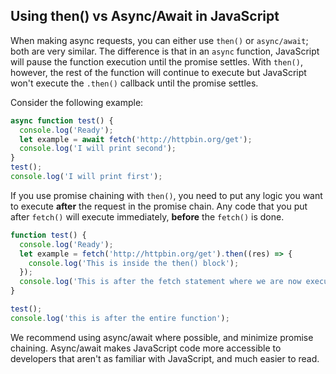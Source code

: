 ## Using then() vs Async/Await in JavaScript

When making async requests, you can either use `then()` or `async/await`; both are very similar.
The difference is that in an `async` function, JavaScript will pause the function execution until the promise settles. With `then()`, however, the rest of the function will continue to execute but JavaScript won't execute the `.then()` callback until the promise settles.

Consider the following example:

```javascript
async function test() {
  console.log('Ready');
  let example = await fetch('http://httpbin.org/get');
  console.log('I will print second');
}
test();
console.log('I will print first');
```

If you use promise chaining with `then()`, you need to put any logic you want to execute **after** the request in the promise chain. Any code that you put after `fetch()` will execute immediately, **before** the `fetch()` is done.

```javascript
function test() {
  console.log('Ready');
  let example = fetch('http://httpbin.org/get').then((res) => {
    console.log('This is inside the then() block');
  });
  console.log('This is after the fetch statement where we are now executing other code that is not async');
}

test();
console.log('this is after the entire function');
```

We recommend using async/await where possible, and minimize promise chaining. Async/await makes JavaScript code more accessible to developers that aren't as familiar with JavaScript, and much easier to read.